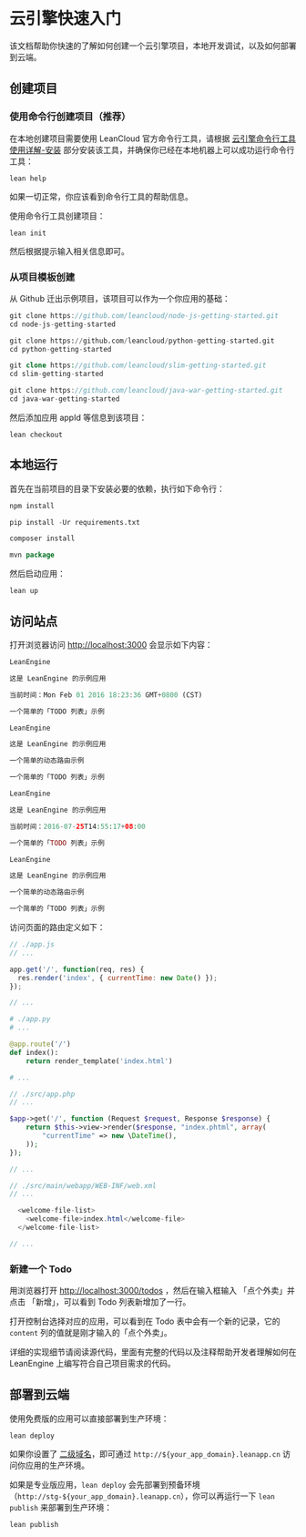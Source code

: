 # 云引擎快速入门

该文档帮助你快速的了解如何创建一个云引擎项目，本地开发调试，以及如何部署到云端。

## 创建项目

### 使用命令行创建项目（推荐）

在本地创建项目需要使用 LeanCloud 官方命令行工具，请根据 [云引擎命令行工具使用详解-安装](https://leancloud.cn/docs/leanengine_cli.html#安装) 部分安装该工具，并确保你已经在本地机器上可以成功运行命令行工具：

```
lean help
```
如果一切正常，你应该看到命令行工具的帮助信息。

使用命令行工具创建项目：

```
lean init
```
然后根据提示输入相关信息即可。

### 从项目模板创建

从 Github 迁出示例项目，该项目可以作为一个你应用的基础：

```javascript
git clone https://github.com/leancloud/node-js-getting-started.git
cd node-js-getting-started
```
```python
git clone https://github.com/leancloud/python-getting-started.git
cd python-getting-started
```
```php
git clone https://github.com/leancloud/slim-getting-started.git
cd slim-getting-started
```
```java
git clone https://github.com/leancloud/java-war-getting-started.git
cd java-war-getting-started
```

然后添加应用 appId 等信息到该项目：

```
lean checkout
```

## 本地运行

首先在当前项目的目录下安装必要的依赖，执行如下命令行：

```javascript
npm install
```
```python
pip install -Ur requirements.txt
```
```php
composer install
```
```java
mvn package
```

然后启动应用：

```
lean up
```

## 访问站点

打开浏览器访问 <http://localhost:3000> 会显示如下内容：

```javascript
LeanEngine

这是 LeanEngine 的示例应用

当前时间：Mon Feb 01 2016 18:23:36 GMT+0800 (CST)

一个简单的「TODO 列表」示例
```
```python
LeanEngine

这是 LeanEngine 的示例应用

一个简单的动态路由示例

一个简单的「TODO 列表」示例
```
```php
LeanEngine

这是 LeanEngine 的示例应用

当前时间：2016-07-25T14:55:17+08:00

一个简单的「TODO 列表」示例
```
```java
LeanEngine

这是 LeanEngine 的示例应用

一个简单的动态路由示例

一个简单的「TODO 列表」示例
```

访问页面的路由定义如下：

```javascript
// ./app.js
// ...

app.get('/', function(req, res) {
  res.render('index', { currentTime: new Date() });
});

// ...
```
```python
# ./app.py
# ...

@app.route('/')
def index():
    return render_template('index.html')

# ...
```
```php
// ./src/app.php
// ...

$app->get('/', function (Request $request, Response $response) {
    return $this->view->render($response, "index.phtml", array(
        "currentTime" => new \DateTime(),
    ));
});

// ...
```
```java
// ./src/main/webapp/WEB-INF/web.xml
// ...

  <welcome-file-list>
    <welcome-file>index.html</welcome-file>
  </welcome-file-list>

// ...
```

### 新建一个 Todo

用浏览器打开 <http://localhost:3000/todos> ，然后在输入框输入 「点个外卖」并点击 「新增」，可以看到 Todo 列表新增加了一行。

打开控制台选择对应的应用，可以看到在 Todo 表中会有一个新的记录，它的 `content` 列的值就是刚才输入的「点个外卖」。

详细的实现细节请阅读源代码，里面有完整的代码以及注释帮助开发者理解如何在 LeanEngine 上编写符合自己项目需求的代码。

## 部署到云端

使用免费版的应用可以直接部署到生产环境：

```
lean deploy
```

如果你设置了 [二级域名](leanengine_webhosting_guide-node.html#设置域名)，即可通过 `http://${your_app_domain}.leanapp.cn` 访问你应用的生产环境。

如果是专业版应用，`lean deploy` 会先部署到预备环境（`http://stg-${your_app_domain}.leanapp.cn`），你可以再运行一下 `lean publish` 来部署到生产环境：

```
lean publish
```
